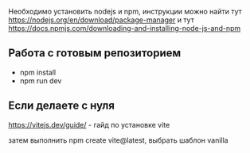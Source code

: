 Необходимо установить nodejs и npm, инструкции можно найти тут
https://nodejs.org/en/download/package-manager
и тут https://docs.npmjs.com/downloading-and-installing-node-js-and-npm

## Работа с готовым репозиторием
- npm install
- npm run dev

## Если делаете с нуля

https://vitejs.dev/guide/ - гайд по установке vite

затем выполнить npm create vite@latest, выбрать шаблон vanilla
